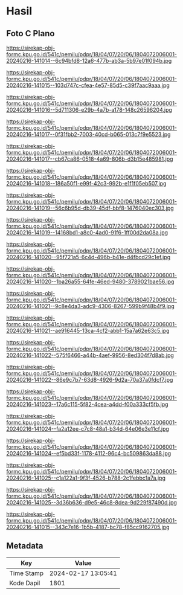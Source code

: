 # Hasil

## Foto C Plano

https://sirekap-obj-formc.kpu.go.id/541c/pemilu/pdpr/18/04/07/20/06/1804072006001-20240216-141014--6c94bfd8-12a6-477b-ab3a-5b97e01f094b.jpg

https://sirekap-obj-formc.kpu.go.id/541c/pemilu/pdpr/18/04/07/20/06/1804072006001-20240216-141015--103d747c-cfea-4e57-85d5-c39f7aac9aaa.jpg

https://sirekap-obj-formc.kpu.go.id/541c/pemilu/pdpr/18/04/07/20/06/1804072006001-20240216-141016--5d711306-e29b-4a7b-a178-148c26596204.jpg

https://sirekap-obj-formc.kpu.go.id/541c/pemilu/pdpr/18/04/07/20/06/1804072006001-20240216-141017--0f31fbb2-7003-40cd-b065-013c7f9e5523.jpg

https://sirekap-obj-formc.kpu.go.id/541c/pemilu/pdpr/18/04/07/20/06/1804072006001-20240216-141017--cb67ca86-0518-4a69-806b-d3b15e485981.jpg

https://sirekap-obj-formc.kpu.go.id/541c/pemilu/pdpr/18/04/07/20/06/1804072006001-20240216-141018--186a50f1-e99f-42c3-992b-e1f1f05eb507.jpg

https://sirekap-obj-formc.kpu.go.id/541c/pemilu/pdpr/18/04/07/20/06/1804072006001-20240216-141019--56c6b95d-db39-45df-bbf8-1476040ec303.jpg

https://sirekap-obj-formc.kpu.go.id/541c/pemilu/pdpr/18/04/07/20/06/1804072006001-20240216-141019--14168bd1-a8c0-4ad0-91f6-1ff00d2da08a.jpg

https://sirekap-obj-formc.kpu.go.id/541c/pemilu/pdpr/18/04/07/20/06/1804072006001-20240216-141020--95f721a5-6c4d-496b-b41e-d4fbcd29c1ef.jpg

https://sirekap-obj-formc.kpu.go.id/541c/pemilu/pdpr/18/04/07/20/06/1804072006001-20240216-141020--1ba26a55-64fe-46ed-9480-3789021bae56.jpg

https://sirekap-obj-formc.kpu.go.id/541c/pemilu/pdpr/18/04/07/20/06/1804072006001-20240216-141021--9c8e4da3-adc9-4306-8267-599b9f48b4f9.jpg

https://sirekap-obj-formc.kpu.go.id/541c/pemilu/pdpr/18/04/07/20/06/1804072006001-20240216-141021--ae916445-13ca-4cf2-abb1-15a7a62e63c5.jpg

https://sirekap-obj-formc.kpu.go.id/541c/pemilu/pdpr/18/04/07/20/06/1804072006001-20240216-141022--575f6466-a44b-4aef-9956-8ed304f7d8ab.jpg

https://sirekap-obj-formc.kpu.go.id/541c/pemilu/pdpr/18/04/07/20/06/1804072006001-20240216-141022--86e9c7b7-63d8-4926-9d2a-70a37a0fdcf7.jpg

https://sirekap-obj-formc.kpu.go.id/541c/pemilu/pdpr/18/04/07/20/06/1804072006001-20240216-141023--17a6c115-5f82-4cea-a4dd-f00a333cf5fb.jpg

https://sirekap-obj-formc.kpu.go.id/541c/pemilu/pdpr/18/04/07/20/06/1804072006001-20240216-141024--fa2a12ee-c7c8-48a1-b34d-64e06e3e11cf.jpg

https://sirekap-obj-formc.kpu.go.id/541c/pemilu/pdpr/18/04/07/20/06/1804072006001-20240216-141024--ef5bd33f-1178-4112-96c4-bc509863da88.jpg

https://sirekap-obj-formc.kpu.go.id/541c/pemilu/pdpr/18/04/07/20/06/1804072006001-20240216-141025--c1a122a1-9f3f-4526-b788-2c1febbc1a7a.jpg

https://sirekap-obj-formc.kpu.go.id/541c/pemilu/pdpr/18/04/07/20/06/1804072006001-20240216-141025--3d36b636-d9e5-46c8-8dea-9d229f87490d.jpg

https://sirekap-obj-formc.kpu.go.id/541c/pemilu/pdpr/18/04/07/20/06/1804072006001-20240216-141015--343c7e16-1b5b-4187-bc78-f85cc9162705.jpg


## Metadata

| Key        | Value               |
| ---------- | ------------------- |
| Time Stamp | 2024-02-17 13:05:41 |
| Kode Dapil | 1801                |




